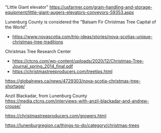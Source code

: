 "Little Giant elevator" https://usfarmer.com/grain-handling-and-storage-equipment/little-giant-augers-elevators-conveyors-59353.aspx





Lunenburg County is considered the "Balsam Fir Christmas Tree Capital of the World".
- https://www.novascotia.com/trip-ideas/stories/nova-scotias-unique-christmas-tree-traditions


Christmas Tree Research Center
- https://ctcns.com/wp-content/uploads/2020/12/Christmas-Tree-Journal_spring_2014_final.pdf
- https://christmastreeproducers.com/treetips.html


https://globalnews.ca/news/4729303/nova-scotia-christmas-tree-shortage/

Anzil Blackadar, from Lunenburg County
https://media.ctcns.com/interviews-with-anzil-blackadar-and-andrew-crouse/

https://christmastreeproducers.com/growers.html

https://lunenburgregion.ca/things-to-do/category/christmas-trees
